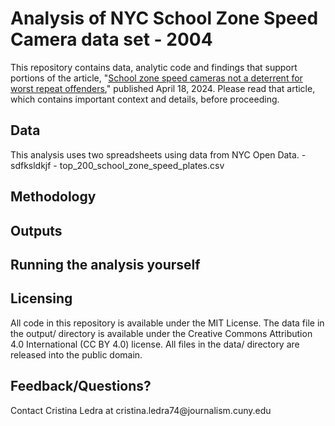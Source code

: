 # Analysis of NYC School Zone Speed Camera data set - 2004 
This repository contains data, analytic code and findings that support portions of the article, "[School zone speed cameras not a deterrent for worst repeat offenders](https://docs.google.com/document/d/1Luh9gk2ol8IDU_q2-kB7ZIDpLwF5prlDB-y5a8IrNkE/edit?usp=sharing)," published April 18, 2024. Please read that article, which contains important context and details, before proceeding.
<h2>Data</h2>
This analysis uses two spreadsheets using data from NYC Open Data.
  - sdfksldkjf
  - top_200_school_zone_speed_plates.csv
  <h2>Methodology</h2>
  <h2>Outputs</h2>
  <h2>Running the analysis yourself</h2>
  <h2>Licensing</h2>
  All code in this repository is available under the MIT License. The data file in the output/ directory is available under the Creative Commons Attribution 4.0 International (CC BY 4.0) license. All files in the data/ directory are released into the public domain.
  <h2>Feedback/Questions?</h2>
  Contact Cristina Ledra at cristina.ledra74@journalism.cuny.edu
